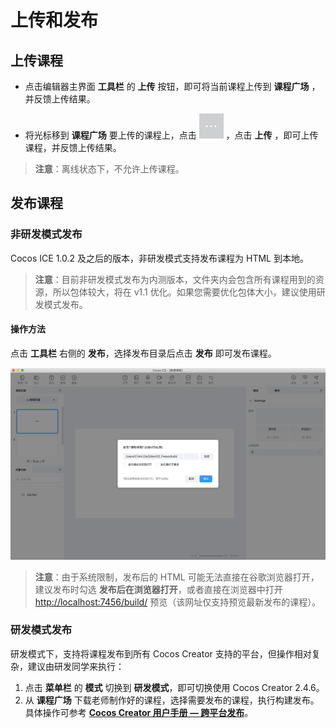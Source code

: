 # 上传和发布

## 上传课程

- 点击编辑器主界面 **工具栏** 的 **上传** 按钮，即可将当前课程上传到 **课程广场** ，并反馈上传结果。

- 将光标移到 **课程广场** 要上传的课程上，点击 ![更多](../img/lesson_more.png) ，点击 **上传** ，即可上传课程，并反馈上传结果。

> **注意**：离线状态下，不允许上传课程。

## 发布课程

### 非研发模式发布

Cocos ICE 1.0.2 及之后的版本，非研发模式支持发布课程为 HTML 到本地。

> **注意**：目前非研发模式发布为内测版本，文件夹内会包含所有课程用到的资源，所以包体较大，将在 v1.1 优化。如果您需要优化包体大小，建议使用研发模式发布。

#### 操作方法

点击 **工具栏** 右侧的 **发布**，选择发布目录后点击 **发布** 即可发布课程。

![发布](img/publish.png)

> **注意**：由于系统限制，发布后的 HTML 可能无法直接在谷歌浏览器打开，建议发布时勾选 **发布后在浏览器打开**，或者直接在浏览器中打开 <http://localhost:7456/build/> 预览（该网址仅支持预览最新发布的课程）。

### 研发模式发布

研发模式下，支持将课程发布到所有 Cocos Creator 支持的平台，但操作相对复杂，建议由研发同学来执行：

1. 点击 **菜单栏** 的 **模式** 切换到 **研发模式**，即可切换使用 Cocos Creator 2.4.6。
2. 从 **课程广场** 下载老师制作好的课程，选择需要发布的课程，执行构建发布。具体操作可参考 [**Cocos Creator 用户手册 — 跨平台发布**](https://docs.cocos.com/creator/manual/zh/publish/)。
